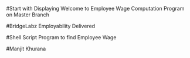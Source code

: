 #Start with Displaying Welcome to Employee Wage Computation Program on Master Branch

#BridgeLabz Employability Delivered

#Shell Script Program to find Employee Wage

#Manjit Khurana
